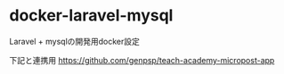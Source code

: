 # docker-laravel-mysql
Laravel + mysqlの開発用docker設定

下記と連携用
https://github.com/genpsp/teach-academy-micropost-app
